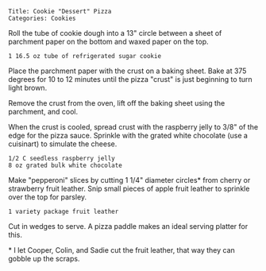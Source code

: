 ~~~ recipe-info
Title: Cookie "Dessert" Pizza
Categories: Cookies
~~~

Roll the tube of cookie dough into a 13" circle between a sheet of
parchment paper on the bottom and waxed paper on the top.

~~~ recipe-ingredients
1 16.5 oz tube of refrigerated sugar cookie
~~~

Place the parchment paper  with the crust
on a baking sheet.  Bake at 375 degrees for 10 to 12 minutes until the pizza "crust" is just
beginning to turn light brown.

Remove the crust from the oven, lift off the baking sheet using the parchment, and cool.

When the crust is cooled, spread crust with the raspberry jelly to 3/8" of the
edge for the pizza sauce.  Sprinkle with the grated white chocolate (use a cuisinart) to
simulate the cheese.

~~~ recipe-ingredients
1/2 C seedless raspberry jelly
8 oz grated bulk white chocolate
~~~

Make "pepperoni" slices by cutting 1 1/4" diameter circles\* from cherry or strawberry fruit
leather.  Snip small pieces of apple fruit leather to sprinkle over the top for parsley.

~~~ recipe-ingredients
1 variety package fruit leather
~~~

Cut in wedges to serve.   A pizza paddle makes an ideal serving platter for this.

\* I let Cooper, Colin, and Sadie cut the fruit leather, that way they can gobble up the scraps.
